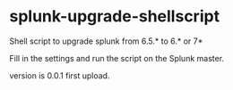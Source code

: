 # splunk-upgrade-shellscript
Shell script to upgrade splunk from 6.5.* to 6.* or 7*

Fill in the settings and run the script on the Splunk master.

version is 0.0.1 first upload.
